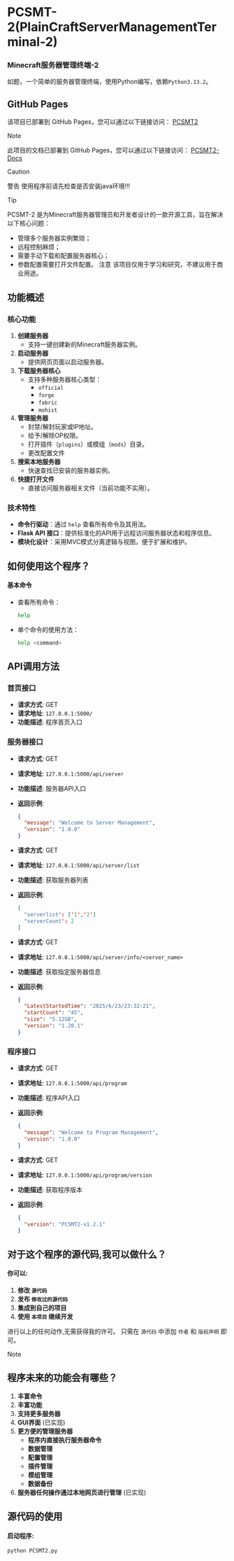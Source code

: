# PCSMT-2(PlainCraftServerManagementTerminal-2)
### Minecraft服务器管理终端-2

如题，一个简单的服务器管理终端，使用Python编写，依赖`Python3.13.2`。

## GitHub Pages
该项目已部署到 GitHub Pages，您可以通过以下链接访问：
[PCSMT2](https://ksayus.github.io/PCSMT-2/)

> [!NOTE]
> 此项目的文档已部署到 GitHub Pages，您可以通过以下链接访问：
> [PCSMT2-Docs](https://ksayus.github.io/PCSMT2-Docs/)

> [!CAUTION]
> 警告 使用程序前请先检查是否安装java环境!!!

> [!TIP]
> PCSMT-2 是为Minecraft服务器管理员和开发者设计的一款开源工具，旨在解决以下核心问题：
> - 管理多个服务器实例繁琐；
> - 远程控制麻烦；
> - 需要手动下载和配置服务器核心；
> - 参数配置需要打开文件配置。
> 注意 该项目仅用于学习和研究，不建议用于商业用途。

## 功能概述
### 核心功能
1. **创建服务器**
   - 支持一键创建新的Minecraft服务器实例。
2. **启动服务器**
   - 提供网页页面以启动服务器。
3. **下载服务器核心**
   - 支持多种服务器核心类型：
     * `official`
     * `forge`
     * `fabric`
     * `mohist`
4. **管理服务器**
   - 封禁/解封玩家或IP地址。
   - 给予/解除OP权限。
   - 打开插件（`plugins`）或模组（`mods`）目录。
   - 更改配置文件
5. **搜索本地服务器**
   - 快速查找已安装的服务器实例。
6. **快捷打开文件**
   - 直接访问服务器相关文件（当前功能不实用）。

### 技术特性
- **命令行驱动**：通过 `help` 查看所有命令及其用法。
- **Flask API 接口**：提供标准化的API用于远程访问服务器状态和程序信息。
- **模块化设计**：采用MVC模式分离逻辑与视图，便于扩展和维护。

## 如何使用这个程序？
#### 基本命令
- 查看所有命令：
  ```bash
  help
  ```
- 单个命令的使用方法：
  ```bash
  help <command>
  ```

## API调用方法

### 首页接口
- **请求方式**: GET
- **请求地址**: `127.0.0.1:5000/`
- **功能描述**: 程序首页入口

### 服务器接口
- **请求方式**: GET
- **请求地址**: `127.0.0.1:5000/api/server`
- **功能描述**: 服务器API入口
- **返回示例**:
  ```json
  {
    "message": "Welcome to Server Management",
    "version": "1.0.0"
  }
  ```

- **请求方式**: GET
- **请求地址**: `127.0.0.1:5000/api/server/list`
- **功能描述**: 获取服务器列表
- **返回示例**:
  ```json
  [
    "serverlist": ['1','2']
    "serverCount": 2
  ]
  ```

- **请求方式**: GET
- **请求地址**: `127.0.0.1:5000/api/server/info/<server_name>`
- **功能描述**: 获取指定服务器信息
- **返回示例**:
  ```json
  {
    "LatestStartedTime": "2025/6/23/23:32:21",
    "startCount": "45",
    "size": "5.12GB",
    "version": "1.20.1"
  }
  ```

### 程序接口
- **请求方式**: GET
- **请求地址**: `127.0.0.1:5000/api/program`
- **功能描述**: 程序API入口
- **返回示例**:
  ```json
  {
    "message": "Welcome to Program Management",
    "version": "1.0.0"
  }
  ```

- **请求方式**: GET
- **请求地址**: `127.0.0.1:5000/api/program/version`
- **功能描述**: 获取程序版本
- **返回示例**:
  ```json
  {
    "version": "PCSMT2-v1.2.1"
  }
  ```

## 对于这个程序的源代码,我可以做什么？
#### 你可以:
1. __修改 `源代码`__
2. __发布 `修改过的源代码`__
3. __集成到自己的项目__
4. __使用 `本项目` 继续开发__

进行以上的任何动作,无需获得我的许可。
只需在 `源代码` 中添加 `作者` 和 `版权声明` 即可。

> [!NOTE]
> ## 程序未来的功能会有哪些？
> 1. __丰富命令__
> 2. __丰富功能__
> 4. __支持更多服务器__
> 5. __GUI界面__ (已实现)
> 6. __更方便的管理服务器__
>     * __程序内直接执行服务器命令__
>     * __数据管理__
>     * __配置管理__
>     * __插件管理__
>     * __模组管理__
>     * __数据备份__
> 7. __服务器任何操作通过本地网页进行管理__ (已实现)

## 源代码的使用
#### 启动程序:
```bash
python PCSMT2.py
```